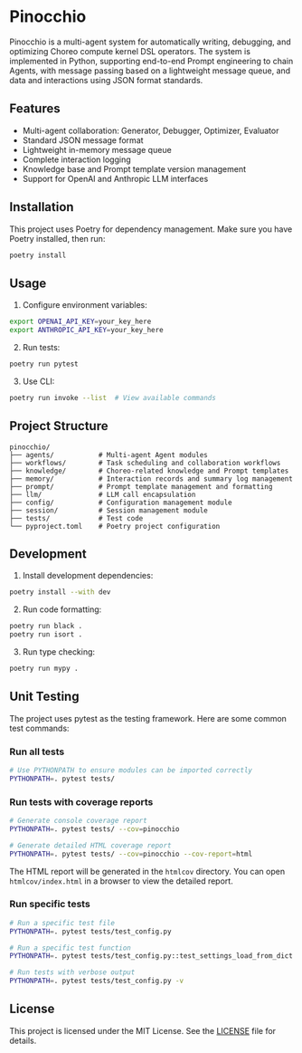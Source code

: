 # Pinocchio

Pinocchio is a multi-agent system for automatically writing, debugging, and optimizing Choreo compute kernel DSL operators. The system is implemented in Python, supporting end-to-end Prompt engineering to chain Agents, with message passing based on a lightweight message queue, and data and interactions using JSON format standards.

## Features

- Multi-agent collaboration: Generator, Debugger, Optimizer, Evaluator
- Standard JSON message format
- Lightweight in-memory message queue
- Complete interaction logging
- Knowledge base and Prompt template version management
- Support for OpenAI and Anthropic LLM interfaces

## Installation

This project uses Poetry for dependency management. Make sure you have Poetry installed, then run:

```bash
poetry install
```

## Usage

1. Configure environment variables:
```bash
export OPENAI_API_KEY=your_key_here
export ANTHROPIC_API_KEY=your_key_here
```

2. Run tests:
```bash
poetry run pytest
```

3. Use CLI:
```bash
poetry run invoke --list  # View available commands
```

## Project Structure

```
pinocchio/
├── agents/           # Multi-agent Agent modules
├── workflows/        # Task scheduling and collaboration workflows
├── knowledge/        # Choreo-related knowledge and Prompt templates
├── memory/           # Interaction records and summary log management
├── prompt/           # Prompt template management and formatting
├── llm/              # LLM call encapsulation
├── config/           # Configuration management module
├── session/          # Session management module
├── tests/            # Test code
└── pyproject.toml    # Poetry project configuration
```

## Development

1. Install development dependencies:
```bash
poetry install --with dev
```

2. Run code formatting:
```bash
poetry run black .
poetry run isort .
```

3. Run type checking:
```bash
poetry run mypy .
```

## Unit Testing

The project uses pytest as the testing framework. Here are some common test commands:

### Run all tests

```bash
# Use PYTHONPATH to ensure modules can be imported correctly
PYTHONPATH=. pytest tests/
```

### Run tests with coverage reports

```bash
# Generate console coverage report
PYTHONPATH=. pytest tests/ --cov=pinocchio

# Generate detailed HTML coverage report
PYTHONPATH=. pytest tests/ --cov=pinocchio --cov-report=html
```

The HTML report will be generated in the `htmlcov` directory. You can open `htmlcov/index.html` in a browser to view the detailed report.

### Run specific tests

```bash
# Run a specific test file
PYTHONPATH=. pytest tests/test_config.py

# Run a specific test function
PYTHONPATH=. pytest tests/test_config.py::test_settings_load_from_dict

# Run tests with verbose output
PYTHONPATH=. pytest tests/test_config.py -v
```

## License

This project is licensed under the MIT License. See the [LICENSE](LICENSE) file for details. 